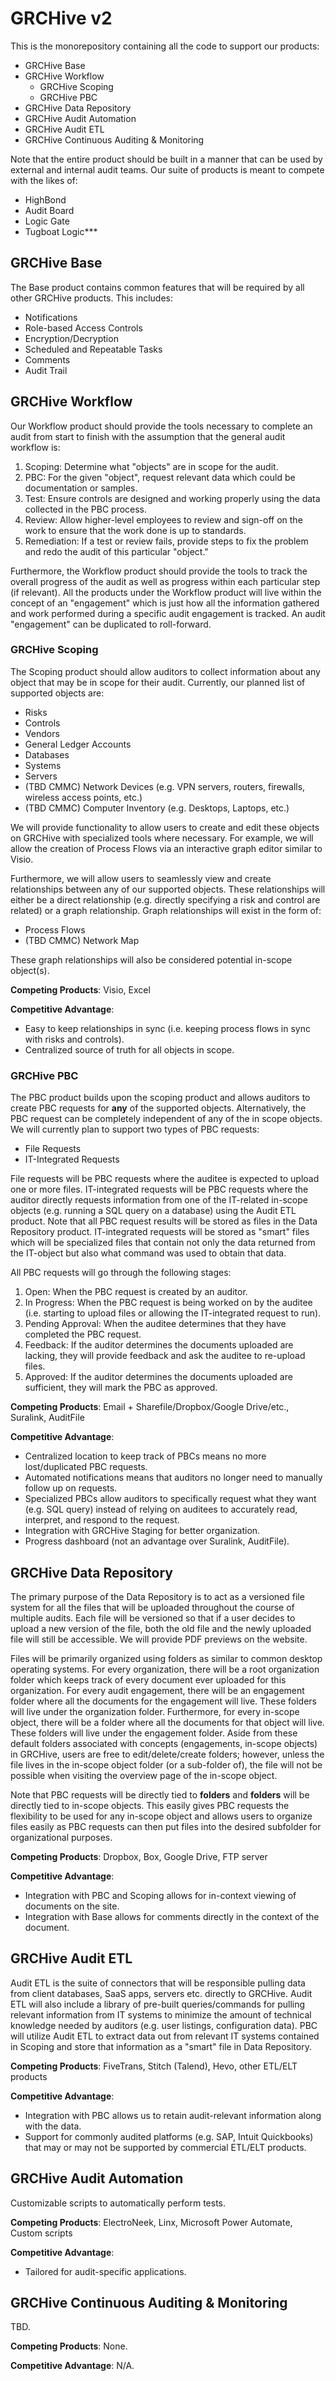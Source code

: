 # GRCHive v2

This is the monorepository containing all the code to support our products:

* GRCHive Base
* GRCHive Workflow
    * GRCHive Scoping
    * GRCHive PBC
* GRCHive Data Repository
* GRCHive Audit Automation
* GRCHive Audit ETL
* GRCHive Continuous Auditing & Monitoring

Note that the entire product should be built in a manner that can be used by external and internal audit teams.
Our suite of products is meant to compete with the likes of:

* HighBond
* Audit Board
* Logic Gate
* Tugboat Logic***

## GRCHive Base

The Base product contains common features that will be required by all other GRCHive products.
This includes:

* Notifications
* Role-based Access Controls
* Encryption/Decryption
* Scheduled and Repeatable Tasks
* Comments
* Audit Trail

## GRCHive Workflow

Our Workflow product should provide the tools necessary to complete an audit from start to finish with the assumption that the general audit workflow is:

1. Scoping: Determine what "objects" are in scope for the audit.
1. PBC: For the given "object", request relevant data which could be documentation or samples.
1. Test: Ensure controls are designed and working properly using the data collected in the PBC process.
1. Review: Allow higher-level employees to review and sign-off on the work to ensure that the work done is up to standards.
1. Remediation: If a test or review fails, provide steps to fix the problem and redo the audit of this particular "object."

Furthermore, the Workflow product should provide the tools to track the overall progress of the audit as well as progress within each particular step (if relevant).
All the products under the Workflow product will live within the concept of an "engagement" which is just how all the information gathered and work performed during a specific audit engagement is tracked.
An audit "engagement" can be duplicated to roll-forward.

### GRCHive Scoping

The Scoping product should allow auditors to collect information about any object that may be in scope for their audit.
Currently, our planned list of supported objects are:

* Risks
* Controls
* Vendors
* General Ledger Accounts
* Databases
* Systems
* Servers
* (TBD CMMC) Network Devices (e.g. VPN servers, routers, firewalls, wireless access points, etc.)
* (TBD CMMC) Computer Inventory (e.g. Desktops, Laptops, etc.)

We will provide functionality to allow users to create and edit these objects on GRCHive with specialized tools where necessary.
For example, we will allow the creation of Process Flows via an interactive graph editor similar to Visio.

Furthermore, we will allow users to seamlessly view and create relationships between any of our supported objects.
These relationships will either be a direct relationship (e.g. directly specifying a risk and control are related) or a graph relationship.
Graph relationships will exist in the form of:

* Process Flows
* (TBD CMMC) Network Map

These graph relationships will also be considered potential in-scope object(s).

**Competing Products**: Visio, Excel

**Competitive Advantage**: 

* Easy to keep relationships in sync (i.e. keeping process flows in sync with risks and controls).
* Centralized source of truth for all objects in scope.

### GRCHive PBC

The PBC product builds upon the scoping product and allows auditors to create PBC requests for **any** of the supported objects.
Alternatively, the PBC request can be completely independent of any of the in scope objects.
We will currently plan to support two types of PBC requests:

* File Requests
* IT-Integrated Requests

File requests will be PBC requests where the auditee is expected to upload one or more files.
IT-integrated requests will be PBC requests where the auditor directly requests information from one of the IT-related in-scope objects (e.g. running a SQL query on a database) using the Audit ETL product.
Note that all PBC request results will be stored as files in the Data Repository product.
IT-integrated requests will be stored as "smart" files which will be specialized files that contain not only the data returned from the IT-object but also what command was used to obtain that data.

All PBC requests will go through the following stages:

1. Open: When the PBC request is created by an auditor.
1. In Progress: When the PBC request is being worked on by the auditee (i.e. starting to upload files or allowing the IT-integrated request to run).
1. Pending Approval: When the auditee determines that they have completed the PBC request.
1. Feedback: If the auditor determines the documents uploaded are lacking, they will provide feedback and ask the auditee to re-upload files.
1. Approved: If the auditor determines the documents uploaded are sufficient, they will mark the PBC as approved.

**Competing Products**: Email + Sharefile/Dropbox/Google Drive/etc., Suralink, AuditFile

**Competitive Advantage**:

* Centralized location to keep track of PBCs means no more lost/duplicated PBC requests.
* Automated notifications means that auditors no longer need to manually follow up on requests.
* Specialized PBCs allow auditors to specifically request what they want (e.g. SQL query) instead of relying on auditees to accurately read, interpret, and respond to the request.
* Integration with GRCHive Staging for better organization.
* Progress dashboard (not an advantage over Suralink, AuditFile).

## GRCHive Data Repository

The primary purpose of the Data Repository is to act as a versioned file system for all the files that will be uploaded throughout the course of multiple audits.
Each file will be versioned so that if a user decides to upload a new version of the file, both the old file and the newly uploaded file will still be accessible.
We will provide PDF previews on the website.

Files will be primarily organized using folders as similar to common desktop operating systems.
For every organization, there will be a root organization folder which keeps track of every document ever uploaded for this organization.
For every audit engagement, there will be an engagement folder where all the documents for the engagement will live.
These folders will live under the organization folder.
Furthermore, for every in-scope object, there will be a folder where all the documents for that object will live.
These folders will live under the engagement folder.
Aside from these default folders associated with concepts (engagements, in-scope objects) in GRCHive, users are free to edit/delete/create folders; however, unless the file lives in the in-scope object folder (or a sub-folder of), the file will not be possible when visiting the overview page of the in-scope object.

Note that PBC requests will be directly tied to **folders** and **folders** will be directly tied to in-scope objects.
This easily gives PBC requests the flexibility to be used for any in-scope object and allows users to organize files easily as PBC requests can then put files into the desired subfolder for organizational purposes.

**Competing Products**: Dropbox, Box, Google Drive, FTP server

**Competitive Advantage**:

* Integration with PBC and Scoping allows for in-context viewing of documents on the site.
* Integration with Base allows for comments directly in the context of the document.

## GRCHive Audit ETL

Audit ETL is the suite of connectors that will be responsible pulling data from client databases, SaaS apps, servers etc. directly to GRCHive.
Audit ETL will also include a library of pre-built queries/commands for pulling relevant information from IT systems to minimize the amount of technical knowledge needed by auditors (e.g. user listings, configuration data).
PBC will utilize Audit ETL to extract data out from relevant IT systems contained in Scoping and store that information as a "smart" file in Data Repository.

**Competing Products**: FiveTrans, Stitch (Talend), Hevo, other ETL/ELT products

**Competitive Advantage**:

* Integration with PBC allows us to retain audit-relevant information along with the data.
* Support for commonly audited platforms (e.g. SAP, Intuit Quickbooks) that may or may not be supported by commercial ETL/ELT products.

## GRCHive Audit Automation

Customizable scripts to automatically perform tests.

**Competing Products**:  ElectroNeek, Linx, Microsoft Power Automate, Custom scripts

**Competitive Advantage**:

* Tailored for audit-specific applications.

## GRCHive Continuous Auditing & Monitoring

TBD.

**Competing Products**: None.

**Competitive Advantage**: N/A.
